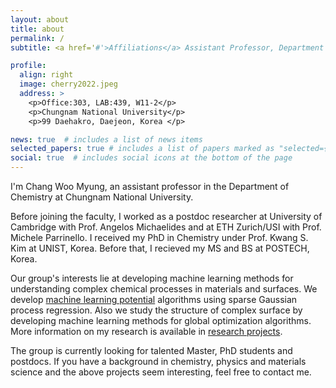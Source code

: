 ```yaml
---
layout: about
title: about
permalink: /
subtitle: <a href='#'>Affiliations</a> Assistant Professor, Department of Chemistry

profile:
  align: right
  image: cherry2022.jpeg
  address: >
    <p>Office:303, LAB:439, W11-2</p>
    <p>Chungnam National University</p>
    <p>99 Daehakro, Daejeon, Korea </p>

news: true  # includes a list of news items
selected_papers: true # includes a list of papers marked as "selected={true}"
social: true  # includes social icons at the bottom of the page
---
```


I'm Chang Woo Myung, an assistant professor in the Department of Chemistry at Chungnam National University. 

Before joining the faculty, I worked as a postdoc researcher at University of Cambridge with Prof. Angelos Michaelides and at ETH Zurich/USI with Prof. Michele Parrinello. I received my PhD in Chemistry under Prof. Kwang S. Kim at UNIST, Korea. Before that, I recieved my MS and BS at POSTECH, Korea. 

Our group's interests lie at developing machine learning methods for understanding complex chemical processes in materials and surfaces. We develop [machine learning potential](https://github.com/amirhajibabaei/AutoForce) algorithms using sparse Gaussian process regression. Also we study the structure of complex surface by developing machine learning methods for global optimization algorithms. More information on my research is available in [research projects](prjects/).

The group is currently looking for talented Master, PhD students and postdocs. If you have a background in chemistry, physics and materials science and the above projects seem interesting, feel free to contact me. 



